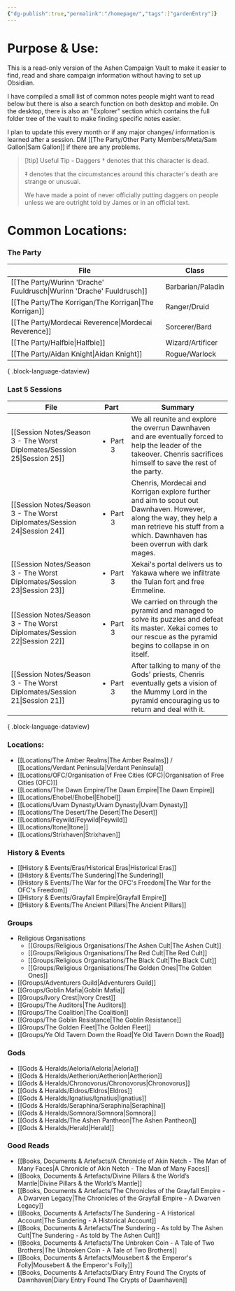 ```yaml
---
{"dg-publish":true,"permalink":"/homepage/","tags":["gardenEntry"]}
---
```


# Purpose & Use:
This is a read-only version of the Ashen Campaign Vault to make it easier to find, read and share campaign information without having to set up Obsidian.

I have compiled a small list of common notes people might want to read below but there is also a search function on both desktop and mobile. On the desktop, there is also an "Explorer" section which contains the full folder tree of the vault to make finding specific notes easier.  

I plan to update this every month or if any major changes/ information is learned after a session. DM [[The Party/Other Party Members/Meta/Sam Gallon\|Sam Gallon]] if there are any problems.


> [!tip] Useful Tip - Daggers
> † denotes that this character is dead.
> 
> ‡ denotes that the circumstances around this character's death are strange or unusual.
> 
> We have made a point of never officially putting daggers on people unless we are outright told by James or in an official text. 

# Common Locations:

### The Party
| File                                                                    | Class             |
| ----------------------------------------------------------------------- | ----------------- |
| [[The Party/Wurinn 'Drache' Fuuldrusch\|Wurinn 'Drache' Fuuldrusch]] | Barbarian/Paladin |
| [[The Party/The Korrigan/The Korrigan\|The Korrigan]]                | Ranger/Druid      |
| [[The Party/Mordecai Reverence\|Mordecai Reverence]]                 | Sorcerer/Bard     |
| [[The Party/Halfbie\|Halfbie]]                                       | Wizard/Artificer  |
| [[The Party/Aidan Knight\|Aidan Knight]]                             | Rogue/Warlock     |

{ .block-language-dataview}

### Last 5 Sessions
| File                                                                        | Part                     | Summary                                                                                                                                                                                             |
| --------------------------------------------------------------------------- | ------------------------ | --------------------------------------------------------------------------------------------------------------------------------------------------------------------------------------------------- |
| [[Session Notes/Season 3 - The Worst Diplomates/Session 25\|Session 25]] | <ul><li>Part 3</li></ul> | We all reunite and explore the overrun Dawnhaven and are eventually forced to help the leader of the takeover. Chenris sacrifices himself to save the rest of the party.                            |
| [[Session Notes/Season 3 - The Worst Diplomates/Session 24\|Session 24]] | <ul><li>Part 3</li></ul> | Chenris, Mordecai and Korrigan explore further and aim to scout out Dawnhaven. However, along the way, they help a man retrieve his stuff from a which. Dawnhaven has been overrun with dark mages. |
| [[Session Notes/Season 3 - The Worst Diplomates/Session 23\|Session 23]] | <ul><li>Part 3</li></ul> | Xekai's portal delivers us to Yakawa where we infiltrate the Tulan fort and free Emmeline.                                                                                                          |
| [[Session Notes/Season 3 - The Worst Diplomates/Session 22\|Session 22]] | <ul><li>Part 3</li></ul> | We carried on through the pyramid and managed to solve its puzzles and defeat its master. Xekai comes to our rescue as the pyramid begins to collapse in on itself.                                 |
| [[Session Notes/Season 3 - The Worst Diplomates/Session 21\|Session 21]] | <ul><li>Part 3</li></ul> | After talking to many of the Gods' priests, Chenris eventually gets a vision of the Mummy Lord in the pyramid encouraging us to return and deal with it.                                            |

{ .block-language-dataview}
### Locations:
- [[Locations/The Amber Realms\|The Amber Realms]] / [[Locations/Verdant Peninsula\|Verdant Peninsula]]
- [[Locations/OFC/Organisation of Free Cities (OFC)\|Organisation of Free Cities (OFC)]]
- [[Locations/The Dawn Empire/The Dawn Empire\|The Dawn Empire]]
- [[Locations/Ehobel/Ehobel\|Ehobel]]
- [[Locations/Uvam Dynasty/Uvam Dynasty\|Uvam Dynasty]]
- [[Locations/The Desert/The Desert\|The Desert]]
- [[Locations/Feywild/Feywild\|Feywild]]
- [[Locations/Itone\|Itone]]
- [[Locations/Strixhaven\|Strixhaven]]

### History & Events
- [[History & Events/Eras/Historical Eras\|Historical Eras]]
- [[History & Events/The Sundering\|The Sundering]]
- [[History & Events/The War for the OFC's Freedom\|The War for the OFC's Freedom]]
- [[History & Events/Grayfall Empire\|Grayfall Empire]]
- [[History & Events/The Ancient Pillars\|The Ancient Pillars]]

### Groups
- Religious Organisations
	- [[Groups/Religious Organisations/The Ashen Cult\|The Ashen Cult]]
	- [[Groups/Religious Organisations/The Red Cult\|The Red Cult]]
	- [[Groups/Religious Organisations/The Black Cult\|The Black Cult]]
	- [[Groups/Religious Organisations/The Golden Ones\|The Golden Ones]]
- [[Groups/Adventurers Guild\|Adventurers Guild]]
- [[Groups/Goblin Mafia\|Goblin Mafia]]
- [[Groups/Ivory Crest\|Ivory Crest]]
- [[Groups/The Auditors\|The Auditors]]
- [[Groups/The Coalition\|The Coalition]]
- [[Groups/The Goblin Resistance\|The Goblin Resistance]]
- [[Groups/The Golden Fleet\|The Golden Fleet]]
- [[Groups/Ye Old Tavern Down the Road\|Ye Old Tavern Down the Road]]

### Gods
- [[Gods & Heralds/Aeloria/Aeloria\|Aeloria]]
- [[Gods & Heralds/Aetherion/Aetherion\|Aetherion]]
- [[Gods & Heralds/Chronovorus/Chronovorus\|Chronovorus]]
- [[Gods & Heralds/Eldros/Eldros\|Eldros]]
- [[Gods & Heralds/Ignatius/Ignatius\|Ignatius]]
- [[Gods & Heralds/Seraphina/Seraphina\|Seraphina]]
- [[Gods & Heralds/Somnora/Somnora\|Somnora]]
- [[Gods & Heralds/The Ashen Pantheon\|The Ashen Pantheon]]
- [[Gods & Heralds/Herald\|Herald]]

### Good Reads
- [[Books, Documents & Artefacts/A Chronicle of Akin Netch - The Man of Many Faces\|A Chronicle of Akin Netch - The Man of Many Faces]]
- [[Books, Documents & Artefacts/Divine Pillars & the World’s Mantle\|Divine Pillars & the World’s Mantle]]
- [[Books, Documents & Artefacts/The Chronicles of the Grayfall Empire - A Dwarven Legacy\|The Chronicles of the Grayfall Empire - A Dwarven Legacy]]
- [[Books, Documents & Artefacts/The Sundering - A Historical Account\|The Sundering - A Historical Account]]
- [[Books, Documents & Artefacts/The Sundering - As told by The Ashen Cult\|The Sundering - As told by The Ashen Cult]]
- [[Books, Documents & Artefacts/The Unbroken Coin - A Tale of Two Brothers\|The Unbroken Coin - A Tale of Two Brothers]]
- [[Books, Documents & Artefacts/Mousebert & the Emperor's Folly\|Mousebert & the Emperor's Folly]]
- [[Books, Documents & Artefacts/Diary Entry Found The Crypts of Dawnhaven\|Diary Entry Found The Crypts of Dawnhaven]]
